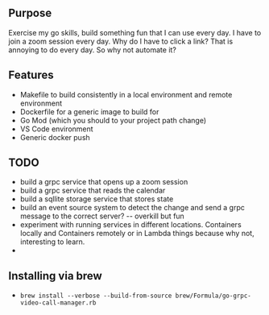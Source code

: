 ## Purpose

Exercise my go skills, build something fun that I can use every day. I have to
join a zoom session every day. Why do I have to click a link? That is annoying
to do every day. So why not automate it?




## Features
* Makefile to build consistently in a local environment and remote environment
* Dockerfile for a generic image to build for 
* Go Mod (which you should to your project path change)
* VS Code environment
* Generic docker push

## TODO 
* build a grpc service that opens up a zoom session
* build a grpc service that reads the calendar
* build a sqllite storage service that stores state
* build an event source system to detect the change and send a grpc message to
  the correct server? -- overkill but fun
* experiment with running services in different locations. Containers locally
  and Containers remotely or in Lambda things because why not, interesting to
learn.
* 


## Installing via brew
* `brew install --verbose --build-from-source brew/Formula/go-grpc-video-call-manager.rb`
